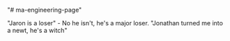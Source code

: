 "# ma-engineering-page" 

"Jaron is a loser"
	- No he isn't, he's a major loser.
"Jonathan turned me into a newt, he's a witch"

